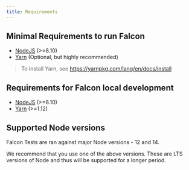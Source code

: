 ```yaml
---
title: Requirements
---
```


## Minimal Requirements to run Falcon

- [NodeJS](https://nodejs.org) (>=8.10)
- [Yarn](https://yarnpkg.com) (Optional, but highly recommended)

> To install Yarn, see https://yarnpkg.com/lang/en/docs/install

## Requirements for Falcon local development

- [NodeJS](https://nodejs.org) (>=8.10)
- [Yarn](https://yarnpkg.com) (>=1.12)

## Supported Node versions

Falcon Tests are ran against major Node versions - 12 and 14.

We recommend that you use one of the above versions. These are LTS versions of Node and thus will be supported for a longer period.
